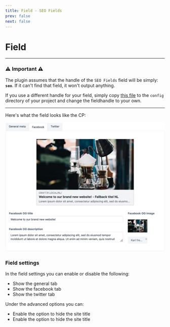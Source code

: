 ```yaml
---
title: Field - SEO Fields
prev: false
next: false
---
```

# Field
---
### ⚠️ Important ⚠️ 
The plugin assumes that the handle of the `SEO Fields` field will be simply: __`seo`__. If it can't find that field, it won't output anything.

If you use a different handle for your field, simply copy [this file](src/config.php) to the `config` directory of your project and change the fieldhandle to your own. 

---
Here's what the field looks like the CP: 

<img src="./images/field-facebook.png">

### Field settings
In the field settings you can enable or disable the following:
- Show the general tab
- Show the facebook tab
- Show the twitter tab

Under the advanced options you can:
- Enable the option to hide the site title
- Enable the option to hide the site title
